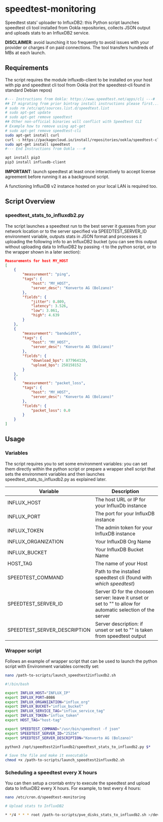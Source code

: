 # speedtest-monitoring
Speedtest stats' uploader to InfluxDB2: this Python script launches speedtest cli tool installed from Ookla repositories, collects JSON output and uploads stats to an InfluxDB2 service.

**DISCLAIMER**: avoid launching it too frequently to avoid issues with your provider or charges if on paid connections. The tool transfers hundreds of MBs at each launch.

## Requirements

The script requires the module influxdb-client to be installed on your host with pip and speedtest cli tool from Ookla (not the speedtest-cli found in standard Debian repos)

```bash
#--- Instructions from Ookla: https://www.speedtest.net/apps/cli ---#
## If migrating from prior bintray install instructions please first...
# sudo rm /etc/apt/sources.list.d/speedtest.list
# sudo apt-get update
# sudo apt-get remove speedtest
## Other non-official binaries will conflict with Speedtest CLI
# Example how to remove using apt-get
# sudo apt-get remove speedtest-cli
sudo apt-get install curl
curl -s https://packagecloud.io/install/repositories/ookla/speedtest-cli/script.deb.sh | sudo bash
sudo apt-get install speedtest
#--- End Instructions from Ookla ---#

apt install pip3
pip3 install influxdb-client
```

**IMPORTANT**: launch speedtest at least once interactively to accept license agreement before running it as a background script.

A functioning InfluxDB v2 instance hosted on your local LAN is required too.

## Script Overview

### speedtest_stats_to_influxdb2.py 

The script launches a speedtest run to the best server it guesses from your network location or to the server specified via SPEEDTEST_SERVER_ID environment variable,
outputs stats in JSON format and processes it uploading the following info to an InfluxDB2 bucket (you can see this output without uploading data to InfluxDB2 by passing
-t to the python script, or to the wrapper shown in a later section):

```json
Measurements for host MY_HOST
[
    {
        "measurement": "ping",
        "tags": {
            "host": "MY_HOST",
            "server_desc": "Konverto AG (Bolzano)"
        },
        "fields": {
            "jitter": 0.809,
            "latency": 3.526,
            "low": 3.061,
            "high": 4.639
        }
    },
    {
        "measurement": "bandwidth",
        "tags": {
            "host": "MY_HOST",
            "server_desc": "Konverto AG (Bolzano)"
        },
        "fields": {
            "download_bps": 877964120,
            "upload_bps": 258158152
        }
    },
    {
        "measurement": "packet_loss",
        "tags": {
            "host": "MY_HOST",
            "server_desc": "Konverto AG (Bolzano)"
        },
        "fields": {
            "packet_loss": 0.0
        }
    }
]
```

## Usage

### Variables

The script requires you to set some environment variables: you can set them directly within the python script or prepare a 
wrapper shell script that sets the environment variables and then launches speedtest_stats_to_influxdb2.py as explained later.

| Variable | Description |
| ----- | ----- |
| INFLUX_HOST | The host URL or IP for your InfluxDb instance|
| INFLUX_PORT | The port for your InfluxDB instance |
| INFLUX_TOKEN | The admin token for your InfluxDB instance |
| INFLUX_ORGANIZATION | Your InfluxDB Org Name |
| INFLUX_BUCKET | Your InfluxDB Bucket Name |
| HOST_TAG | The name of your Host |
| SPEEDTEST_COMMAND | Path to the installed speedtest cli (found with *which speedtest*) |
| SPEEDTEST_SERVER_ID | Server ID for the choosen server: leave it unset or set to "" to allow for automatic selection of the server |
| SPEEDTEST_SERVER_DESCRIPTION | Server description: if unset or set to "" is taken from speedtest output |

### Wrapper script

Follows an example of wrapper script that can be used to launch the python script with Environment variables correctly set:

```bash
nano /path-to-scripts/launch_speedtest2influxdb2.sh

#!/bin/bash

export INFLUX_HOST="INFLUX_IP"
export INFLUX_PORT=8086
export INFLUX_ORGANIZATION="influx_org"
export INFLUX_BUCKET="influx_bucket"
export INFLUX_SERVICE_TAG="influx_service_tag"
export INFLUX_TOKEN="influx_token"
export HOST_TAG="host-tag"

export SPEEDTEST_COMMAND="/usr/bin/speedtest -f json"
export SPEEDTEST_SERVER_ID="25254"
export SPEEDTEST_SERVER_DESCRIPTION="Konverto AG (Bolzano)"

python3 /opt/speedtest2influxdb2/speedtest_stats_to_influxdb2.py $*

# Save the file and make it executable
chmod +x /path-to-scripts/launch_speedtest2influxdb2.sh
```

### Scheduling a speedtest every X hours

You can then setup a crontab entry to execute the speedtest and upload data to InfluxDB2 every X hours. For example, to test every 4 hours:

```bash
nano /etc/cron.d/speedtest-monitoring

# Upload stats to InfluxDB2

* */4 * * * root /path-to-scripts/pve_disks_stats_to_influxdb2.sh >/dev/null 2>&1
```

